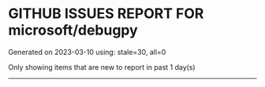
# GITHUB ISSUES REPORT FOR microsoft/debugpy


Generated on 2023-03-10 using: stale=30, all=0


Only showing items that are new to report in past 1 day(s)


---

